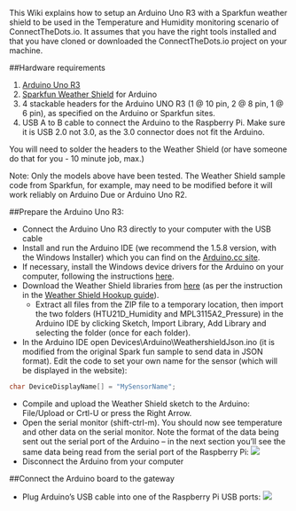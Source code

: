 This Wiki explains how to setup an Arduino Uno R3 with a Sparkfun weather shield to be used in the Temperature and Humidity monitoring scenario of ConnectTheDots.io.
It assumes that you have the right tools installed and that you have cloned or downloaded the ConnectTheDots.io project on your machine.

##Hardware requirements

1. [Arduino Uno R3](http://arduino.cc/en/Main/ArduinoBoardUno)
1. [Sparkfun Weather Shield](https://www.sparkfun.com/products/12081) for Arduino 
1. 4 stackable headers for the Arduino UNO R3 (1 @ 10 pin, 2 @ 8 pin, 1 @ 6 pin), as specified on the Arduino or Sparkfun sites. 
1. USB A to B cable to connect the Arduino to the Raspberry Pi. Make sure it is USB 2.0 not 3.0, as the 3.0 connector does not fit the Arduino.

You will need to solder the headers to the Weather Shield (or have someone do that for you - 10 minute job, max.)

Note: Only the models above have been tested. The Weather Shield sample code from Sparkfun, for example, may need to be modified before it will work reliably on Arduino Due or Arduino Uno R2.

##Prepare the Arduino Uno R3:

* Connect the Arduino Uno R3 directly to your computer with the USB cable
* Install and run the Arduino IDE (we recommend the 1.5.8 version, with the Windows Installer) which you can find on the [Arduino.cc site](http://arduino.cc/en/Main/Software).
* If necessary, install the Windows device drivers for the Arduino on your computer, following the instructions [here](http://arduino.cc/en/Guide/Windows#toc4).
* Download the Weather Shield libraries from [here](https://dlnmh9ip6v2uc.cloudfront.net/assets/b/5/9/7/f/52cd8187ce395fa7158b456c.zip) (as per the instruction in the [Weather Shield Hookup guide](https://learn.sparkfun.com/tutorials/weather-shield-hookup-guide)).
    * Extract all files from the ZIP file to a temporary location, then import the two folders (HTU21D_Humidity and MPL3115A2_Pressure) in the Arduino IDE by clicking Sketch, Import Library, Add Library and selecting the folder (once for each folder).
* In the Arduino IDE open Devices\Arduino\WeathershieldJson.ino (it is modified from the original Spark fun sample to send data in JSON format). Edit the code to set your own name for the sensor (which will be displayed in the website):

```c
char DeviceDisplayName[] = "MySensorName"; 
```

* Compile and upload the Weather Shield sketch to the Arduino: File/Upload or Crtl-U or press the Right Arrow. 
* Open the serial monitor (shift-ctrl-m). You should now see temperature and other data on the serial monitor. Note the format of the data being sent out the serial port of the Arduino – in the next section you’ll see the same data being read from the serial port of the Raspberry Pi:
![](https://github.com/MSOpenTech/connectthedots/blob/master/Wiki/Images/ArduinoCOMCapture.png)
* Disconnect the Arduino from your computer

##Connect the Arduino board to the gateway

* Plug Arduino’s USB cable into one of the Raspberry Pi USB ports:
![](https://github.com/MSOpenTech/connectthedots/blob/master/Wiki/Images/PiAndArduinoPhoto.jpg)